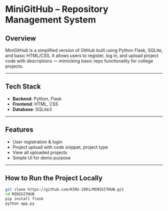 # MiniGitHub – Repository Management System

## Overview
MiniGitHub is a simplified version of GitHub built using Python Flask, SQLite, and basic HTML/CSS. It allows users to register, log in, and upload project code with descriptions — mimicking basic repo functionality for college projects.

---

## Tech Stack
- **Backend**: Python, Flask
- **Frontend**: HTML, CSS
- **Database**: SQLite3

---

## Features
- User registration & login
- Project upload with code snippet, project type
- View all uploaded projects
- Simple UI for demo purpose

---

## How to Run the Project Locally

```bash
git clone https://github.com/KIRU-2901/MINIGITHUB.git
cd MINIGITHUB
pip install flask
python app.py
